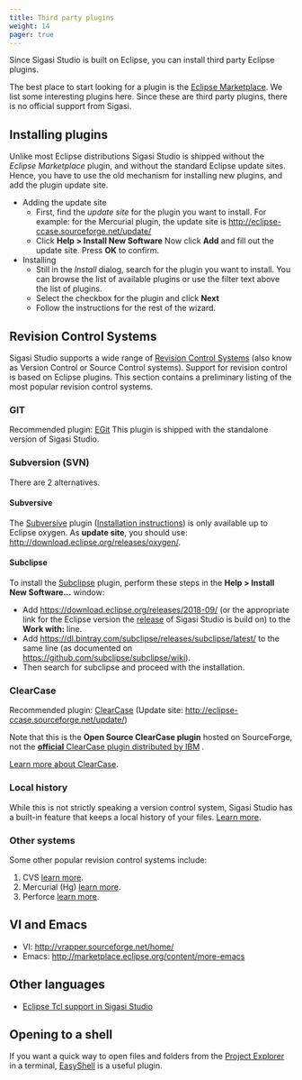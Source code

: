 ```yaml
---
title: Third party plugins
weight: 14
pager: true
---
```


Since Sigasi Studio is built on Eclipse, you can install third party Eclipse
plugins.

The best place to start looking for a plugin is the [Eclipse Marketplace](http://marketplace.eclipse.org). We list some interesting
plugins here. Since these are third party plugins, there is no official
support from Sigasi.

## Installing plugins

Unlike most Eclipse distributions Sigasi Studio is shipped without the *Eclipse Marketplace* plugin, and without the standard Eclipse update sites.
Hence, you have to use the old mechanism for installing new plugins, and add the plugin update site. 

* Adding the update site
    * First, find the *update site* for the plugin you want to install. For example: for the Mercurial plugin, the update site is <http://eclipse-ccase.sourceforge.net/update/>
    * Click **Help > Install New Software** Now click **Add** and fill out the update site. Press **OK** to confirm.
* Installing
    * Still in the *Install* dialog, search for the plugin you want to install. You can browse the list of available plugins or use the filter text above the list of plugins.
    * Select the checkbox for the plugin and click **Next**
    * Follow the instructions for the rest of the wizard.

## Revision Control Systems

Sigasi Studio supports a wide range of [Revision Control
Systems](http://en.wikipedia.org/wiki/Revision_control) (also know as
Version Control or Source Control systems). Support for revision control
is based on Eclipse plugins. This section contains a preliminary listing
of the most popular revision control systems.

### GIT

Recommended plugin: [EGit](http://www.eclipse.org/egit/)
This plugin is shipped with the standalone version of Sigasi Studio.

### Subversion (SVN)

There are 2 alternatives.

#### Subversive

The [Subversive](http://www.eclipse.org/subversive/) plugin ([Installation instructions](https://www.eclipse.org/subversive/installation-instructions.php)) is only available up to Eclipse oxygen.
As **update site**, you should use: <http://download.eclipse.org/releases/oxygen/>.

#### Subclipse

To install the [Subclipse](https://marketplace.eclipse.org/content/subclipse) plugin, perform these steps in the **Help > Install New Software...** window:

* Add <https://download.eclipse.org/releases/2018-09/> (or the appropriate link for the Eclipse version the [release](/releasenotes) of Sigasi Studio is build on) to the **Work with:** line.
* Add <https://dl.bintray.com/subclipse/releases/subclipse/latest/> to the same line (as documented on <https://github.com/subclipse/subclipse/wiki>).
* Then search for subclipse and proceed with the installation. 

### ClearCase

Recommended plugin:
[ClearCase](https://sourceforge.net/projects/eclipse-ccase/)
(Update site: <http://eclipse-ccase.sourceforge.net/update/>)

Note that this is the **Open Source ClearCase plugin** hosted on
SourceForge, not the [**official** ClearCase plugin distributed by
IBM](http://www.ibm.com/developerworks/rational/downloads/07/cc_eclipse3_2/clearcase_plugins.html)
.

[Learn more about
ClearCase](http://www.ibm.com/developerworks/rational/downloads/07/cc_eclipse3_2/clearcase_plugins.html).

### Local history

While this is not strictly speaking a version control system, Sigasi Studio has
a built-in feature that keeps a local history of your files. 
[Learn more](https://help.eclipse.org/photon/topic/org.eclipse.platform.doc.user/tasks/tasks-1f.htm?cp=0_3_9).

### Other systems

Some other popular revision control systems include:

1.  CVS [learn more](http://www.eclipse.org/eclipse/platform-cvs/).
2.  Mercurial (Hg) [learn
    more](http://marketplace.eclipse.org/content/mercurialeclipse-was-hgeclipse).
3.  Perforce [learn
    more](http://www.perforce.com/product/components/eclipse_plugin).

## VI and Emacs

+ VI: <http://vrapper.sourceforge.net/home/>
+ Emacs: <http://marketplace.eclipse.org/content/more-emacs>

## Other languages

* [Eclipse Tcl support in Sigasi Studio](/tech/eclipse_tcl_support_in_sigasi.html)

## Opening to a shell

If you want a quick way to open files and folders from the [Project Explorer](/manual/views#project-explorer-view) in a terminal, [EasyShell](https://marketplace.eclipse.org/content/easyshell) is a useful plugin.
